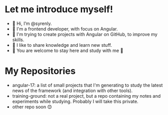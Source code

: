 # Let me introduce myself!

- 👋 Hi, I’m @syrenly.
- 🌸 I'm a frontend developer, with focus on Angular.
- 🌱 I'm trying to create projects with Angular on GitHub, to improve my skills.
- 🥰 I like to share knowledge and learn new stuff.
- 🤗 You are welcome to stay here and study with me 🤗

# My Repositories
- angular-17: a list of small projects that I'm generating to study the latest news of the framework (and integration with other tools).
- training-ground: not a real project, but a repo containing my notes and experiments while studying. Probably I will take this private.
- other repo soon 😊
